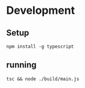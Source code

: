 # Development

## Setup
```shell
npm install -g typescript
```

## running
```shell
tsc && node ./build/main.js
```